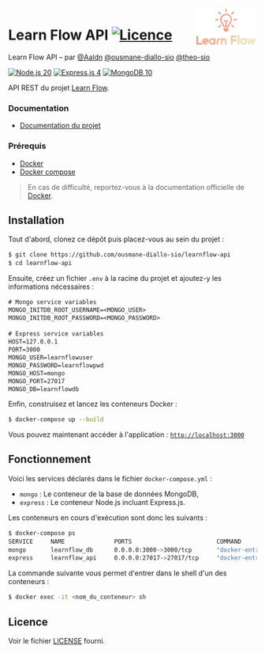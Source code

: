 <img src="public/images/logo-1-transparent.png" align="right" width="125px"/>

Learn Flow API [![Licence](https://img.shields.io/badge/licence-MIT-a51931.svg?style=flat-square)](https://github.com/ousmane-diallo-sio/learnflow-api/blob/main/LICENSE)
==============

Learn Flow API – par [@Aaldn](https://github.com/Aaldn) [@ousmane-diallo-sio](https://github.com/ousmane-diallo-sio) [@theo-sio](https://github.com/theo-sio)

[![Node.js 20](https://img.shields.io/badge/Node.js-20.1-349934.svg?style=flat-square&logo=node.js)](https://nodejs.org/)
[![Express.js 4](https://img.shields.io/badge/Express.js-4.18-e5e8e4.svg?style=flat-square&logo=express)](https://expressjs.com/)
[![MongoDB 10](https://img.shields.io/badge/MongoDB-6.0-48a248.svg?style=flat-square&logo=mongodb)](https://www.mongodb.com/)

API REST du projet [Learn Flow](https://github.com/Aaldn/learnflow-documentation).

### Documentation

  * [Documentation du projet](https://github.com/Aaldn/learnflow-documentation)

### Prérequis

  * [Docker](https://docs.docker.com/get-docker)
  * [Docker compose](https://docs.docker.com/compose/install)

> En cas de difficulté, reportez-vous à la documentation officielle de [Docker](https://docs.docker.com/).

## Installation

Tout d'abord, clonez ce dépôt puis placez-vous au sein du projet :

```bash
$ git clone https://github.com/ousmane-diallo-sio/learnflow-api
$ cd learnflow-api
```

Ensuite, créez un fichier `.env` à la racine du projet et ajoutez-y les informations nécessaires :

```
# Mongo service variables
MONGO_INITDB_ROOT_USERNAME=<MONGO_USER>
MONGO_INITDB_ROOT_PASSWORD=<MONGO_PASSWORD>

# Express service variables
HOST=127.0.0.1
PORT=3000
MONGO_USER=learnflowuser
MONGO_PASSWORD=learnflowpwd
MONGO_HOST=mongo
MONGO_PORT=27017
MONGO_DB=learnflowdb
```

Enfin, construisez et lancez les conteneurs Docker :

```bash
$ docker-compose up --build
```

Vous pouvez maintenant accéder à l'application : [`http://localhost:3000`](http://localhost:3000)

## Fonctionnement

Voici les services déclarés dans le fichier `docker-compose.yml` :

* `mongo` : Le conteneur de la base de données MongoDB,
* `express` : Le conteneur Node.js incluant Express.js.

Les conteneurs en cours d'exécution sont donc les suivants :

```bash
$ docker-compose ps
SERVICE     NAME              PORTS                        COMMAND                    STATUS
mongo       learnflow_db      0.0.0.0:3000->3000/tcp       "docker-entrypoint.s…"     Up    
express     learnflow_api     0.0.0.0:27017->27017/tcp     "docker-entrypoint.s…"     Up    
```

La commande suivante vous permet d'entrer dans le shell d'un des conteneurs : 

```bash
$ docker exec -it <nom_du_conteneur> sh
```

## Licence

Voir le fichier [LICENSE](https://github.com/ousmane-diallo-sio/learnflow-api/blob/main/LICENSE) fourni.
